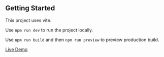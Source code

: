 ## Getting Started

This project uses vite.

Use `npm run dev` to run the project locally.

Use `npm run build` and then `npm run preview` to preview production build.

[Live Demo](https://menu-devejlee.vercel.app/)